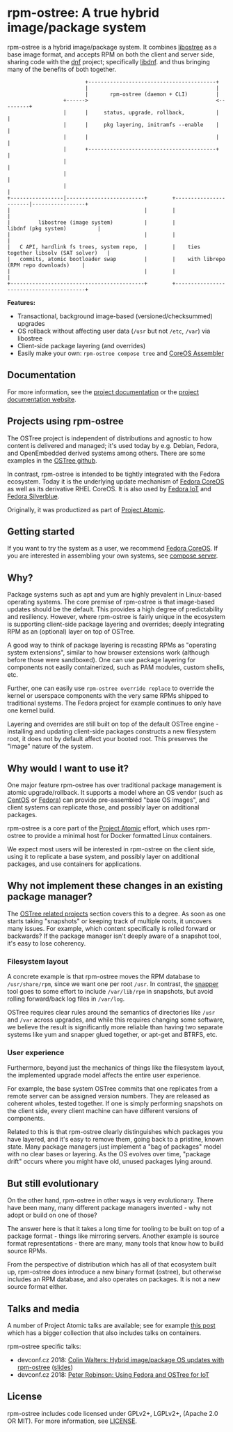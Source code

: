 # rpm-ostree: A true hybrid image/package system

rpm-ostree is a hybrid image/package system.  It combines
[libostree](https://ostree.readthedocs.io/en/latest/) as a base image format,
and accepts RPM on both the client and server side, sharing code with the
[dnf](https://en.wikipedia.org/wiki/DNF_(software)) project; specifically
[libdnf](https://github.com/rpm-software-management/libdnf). and thus bringing
many of the benefits of both together.

```
                         +-----------------------------------------+
                         |                                         |
                         |       rpm-ostree (daemon + CLI)         |
                  +------>                                         <---------+
                  |      |     status, upgrade, rollback,          |         |
                  |      |     pkg layering, initramfs --enable    |         |
                  |      |                                         |         |
                  |      +-----------------------------------------+         |
                  |                                                          |
                  |                                                          |
                  |                                                          |
+-----------------|-------------------------+        +-----------------------|-----------------+
|                                           |        |                                         |
|         libostree (image system)          |        |            libdnf (pkg system)          |
|                                           |        |                                         |
|   C API, hardlink fs trees, system repo,  |        |    ties together libsolv (SAT solver)   |
|   commits, atomic bootloader swap         |        |    with librepo (RPM repo downloads)    |
|                                           |        |                                         |
+-------------------------------------------+        +-----------------------------------------+
```

**Features:**

 - Transactional, background image-based (versioned/checksummed) upgrades
 - OS rollback without affecting user data (`/usr` but not `/etc`, `/var`) via libostree
 - Client-side package layering (and overrides)
 - Easily make your own: `rpm-ostree compose tree` and [CoreOS Assembler](https://github.com/coreos/coreos-assembler)

## Documentation

For more information, see the [project documentation](docs/index.md) or the
[project documentation website](https://coreos.github.io/rpm-ostree).

## Projects using rpm-ostree

The OSTree project is independent of distributions and agnostic to how content
is delivered and managed; it's used today by e.g. Debian, Fedora, and
OpenEmbedded derived systems among others. There are some examples in the
[OSTree github](https://github.com/ostreedev/ostree).

In contrast, rpm-ostree is intended to be tightly integrated with the Fedora
ecosystem. Today it is the underlying update mechanism of
[Fedora CoreOS](https://getfedora.org/coreos/) as well as its derivative RHEL
CoreOS. It is also used by [Fedora IoT](https://iot.fedoraproject.org/) and
[Fedora Silverblue](https://silverblue.fedoraproject.org/).

Originally, it was productized as part of [Project Atomic](http://www.projectatomic.io/).

## Getting started

If you want to try the system as a user, we recommend
[Fedora CoreOS](https://getfedora.org/en/coreos). If you are interested in
assembling your own systems, see [compose server](compose-server.md).

## Why?

Package systems such as apt and yum are highly prevalent in Linux-based
operating systems. The core premise of rpm-ostree is that image-based updates
should be the default. This provides a high degree of predictability and
resiliency. However, where rpm-ostree is fairly unique in the ecosystem is
supporting client-side package layering and overrides; deeply integrating RPM
as an (optional) layer on top of OSTree.

A good way to think of package layering is recasting RPMs as "operating system
extensions", similar to how browser extensions work (although before those were
sandboxed). One can use package layering for components not easily
containerized, such as PAM modules, custom shells, etc.

Further, one can easily use `rpm-ostree override replace` to override the
kernel or userspace components with the very same RPMs shipped to traditional
systems. The Fedora project for example continues to only have one kernel
build.

Layering and overrides are still built on top of the default OSTree engine -
installing and updating client-side packages constructs a new filesystem root,
it does not by default affect your booted root. This preserves the "image"
nature of the system.

## Why would I want to use it?

One major feature rpm-ostree has over traditional package management
is atomic upgrade/rollback.  It supports a model where an OS vendor
(such as [CentOS](https://www.centos.org/) or
[Fedora](https://getfedora.org/)) can provide pre-assembled "base OS
images", and client systems can replicate those, and possibly layer on
additional packages.

rpm-ostree is a core part of the [Project Atomic](http://www.projectatomic.io/)
effort, which uses rpm-ostree to provide a minimal host for
Docker formatted Linux containers.

We expect most users will be interested in rpm-ostree on the client
side, using it to replicate a base system, and possibly layer on
additional packages, and use containers for applications.

## Why not implement these changes in an existing package manager?

The [OSTree related projects](https://coreos.github.io/ostree/related-projects/)
section covers this to a degree.  As soon as one starts taking
"snapshots" or keeping track of multiple roots, it uncovers many
issues.  For example, which content specifically is rolled forward or
backwards?  If the package manager isn't deeply aware of a snapshot
tool, it's easy to lose coherency.

### Filesystem layout

A concrete example is that rpm-ostree moves the RPM database
to `/usr/share/rpm`, since we want one per root `/usr`.  In contrast,
the [snapper](http://snapper.io/) tool goes to some effort to
include `/var/lib/rpm` in snapshots, but
avoid rolling forward/back log files in `/var/log`.

OSTree requires clear rules around the semantics
of directories like `/usr` and `/var` across upgrades, and
while this requires changing some software, we believe the
result is significantly more reliable than having two separate
systems like yum and snapper glued together, or apt-get and BTRFS,
etc.

### User experience

Furthermore, beyond just the mechanics of things like the filesystem
layout, the implemented upgrade model affects the entire user
experience.

For example, the base system OSTree commits that one replicates from a
remote server can be assigned version numbers.  They are
released as coherent wholes, tested together.  If one is simply
performing snapshots on the client side, every client machine
can have different versions of components.

Related to this is that rpm-ostree clearly distinguishes which
packages you have layered, and it's easy to remove them, going back to
a pristine, known state.  Many package managers just implement a "bag
of packages" model with no clear bases or layering.  As the OS evolves
over time, "package drift" occurs where you might have old, unused
packages lying around.

## But still evolutionary

On the other hand, rpm-ostree in other ways is very evolutionary.
There have been many, many different package managers invented -
why not adopt or build on one of those?

The answer here is that it takes a long time for tooling to be built
on top of a package format - things like mirroring servers.  Another
example is source format representations - there are many, many
tools that know how to build source RPMs.

From the perspective of distribution which has all of that ecosystem
built up, rpm-ostree does introduce a new binary format (ostree), but
otherwise includes an RPM database, and also operates on packages.  It
is not a new source format either.

## Talks and media

A number of Project Atomic talks are available; see for
example [this post](https://lists.projectatomic.io/projectatomic-archives/atomic-devel/2018-January/msg00057.html)
which has a bigger collection that also includes talks on containers.

rpm-ostree specific talks:

 * devconf.cz 2018:
   [Colin Walters: Hybrid image/package OS updates with rpm-ostree](https://www.youtube.com/watch?v=4A_xl5dC210)
   ([slides](https://fedorapeople.org/~walters/2018.01-devconf/index.html))
 * devconf.cz 2018:
   [Peter Robinson: Using Fedora and OSTree for IoT](https://www.youtube.com/watch?v=mRqV38qT-wc)

## License

rpm-ostree includes code licensed under GPLv2+, LGPLv2+, (Apache 2.0 OR MIT).
For more information, see [LICENSE](LICENSE).

